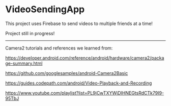 # VideoSendingApp

This project uses Firebase to send videos to multiple friends at a time!

Project still in progress! 



________________________________
Camera2 tutorials and references we learned from:

https://developer.android.com/reference/android/hardware/camera2/package-summary.html

https://github.com/googlesamples/android-Camera2Basic

https://guides.codepath.com/android/Video-Playback-and-Recording

https://www.youtube.com/playlist?list=PL9jCwTXYWjDIHNEGtsRdCTk79I9-95TbJ
